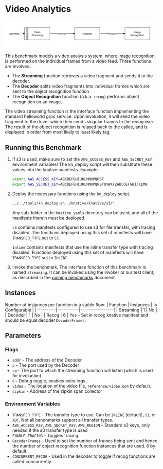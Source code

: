 # Video Analytics
![diagram](diagram.png)

This benchmark models a video analysis system, where image recognition is performed on the
individual frames from a video feed. Three functions are involved:
- The **Streaming** function retrieves a video fragment and sends it to the decoder.
- The **Decoder** splits video fragments into individual frames which are sent to the object
recognition function
- The **Object Recognition** function (a.k.a. `recog`) performs object recognition on an image.

The video streaming function is the interface function implementing the standard helloworld grpc
service. Upon invokation, it will send the video fragment to the driver which then sends
singular frames to the recogniser. The result of the object recognition is relayed back to the 
callee, and is displayed in order from most likely to least likely tag.

## Running this Benchmark

1. If s3 is used, make sure to set the `AWS_ACCESS_KEY` and `AWS_SECRET_KEY` environment variables!
    The kn_deploy script will then substitute these values into the knative manifests.
    Example:
    ```bash               
    export AWS_ACCESS_KEY=ABCDEFGHIJKLMNOPQRST
    export AWS_SECRET_KEY=ABCDEFGHIJKLMNOPQRSTUVWXYZABCDEFGHIJKLMN
    ```

2. Deploy the necessary functions using the `kn_deploy` script.
    ```bash
    ../../tools/kn_deploy.sh ./knative/knative/s3/*
    ```
    Any sub-folder in the `knative_yamls` directory can be used, and all of the manifests therein
    must be deployed.

    `s3` contains manifests configured to use s3 for file transfer, with tracing disabled. 
    The functions deployed using this set of manifests will have `TRANSFER_TYPE` set to `S3`.

    `inline` contains manifests that use the inline transfer type with tracing disabled. 
    Functions deployed using this set of manifests will have `TRANSFER_TYPE` set to `INLINE`.

3. Invoke the benchmark. The interface function of this benchmark is named `streaming`. It can be
    invoked using the invoker or our test client, as described in the 
    [running benchmarks](/docs/running_benchmarks.md) document.

## Instances
Number of instances per function in a stable flow:
| Function | Instances | Is Configurable |
|----------|-----------|-----------------|
| Streaming | 1 | No |
| Decoder | 1 | No |
| Recog | 6 | Yes - Set in recog knative manifest and should be equal decoder `DecoderFrames`.


## Parameters

### Flags

- `addr` - The address of the Decoder
- `p` - The port used by the Decoder
- `sp` - The port to which the streaming function will listen (which is used for invokation)
- `d` - Debug toggle, enables extra logs
- `video` - The location of the video file, `reference/video.mp4` by default.
- `zipkin` - Address of the zipkin span collector

### Environment Variables

- `TRANSFER_TYPE` - The transfer type to use. Can be `INLINE` (default), `S3`, or `XDT`. Not
all benchmarks support all transfer types.
- `AWS_ACCESS_KEY`, `AWS_SECRET_KEY`, `AWS_REGION` - Standard s3 keys, only needed if the s3
transfer type is used
- `ENABLE_TRACING` - Toggles tracing.
- `DecoderFrames` - Used to set the number of frames being sent and hence the number of object
recognition function instances that are used. 6 by default.
- `CONCURRENT_RECOG` - Used in the decoder to toggle if recog functions are called concurrently.